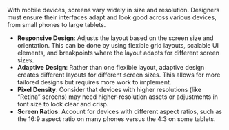 With mobile devices, screens vary widely in size and resolution. Designers must ensure their interfaces adapt and look good across various devices, from small phones to large tablets.

- **Responsive Design**: Adjusts the layout based on the screen size and orientation. This can be done by using flexible grid layouts, scalable UI elements, and breakpoints where the layout adapts for different screen sizes.
- **Adaptive Design**: Rather than one flexible layout, adaptive design creates different layouts for different screen sizes. This allows for more tailored designs but requires more work to implement.
- **Pixel Density**: Consider that devices with higher resolutions (like “Retina” screens) may need higher-resolution assets or adjustments in font size to look clear and crisp.
- **Screen Ratios**: Account for devices with different aspect ratios, such as the 16:9 aspect ratio on many phones versus the 4:3 on some tablets.